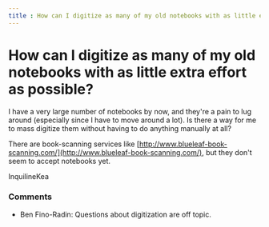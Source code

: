 ```yaml
---
title : How can I digitize as many of my old notebooks with as little extra effort as possible?
---
```

How can I digitize as many of my old notebooks with as little extra effort as possible?
=====================
I have a very large number of notebooks by now, and they're a pain to
lug around (especially since I have to move around a lot). Is there a
way for me to mass digitize them without having to do anything manually
at all?

There are book-scanning services like
[http://www.blueleaf-book-scanning.com/](http://www.blueleaf-book-scanning.com/),
but they don't seem to accept notebooks yet.

InquilineKea

### Comments ###
* Ben Fino-Radin: Questions about digitization are off topic.


